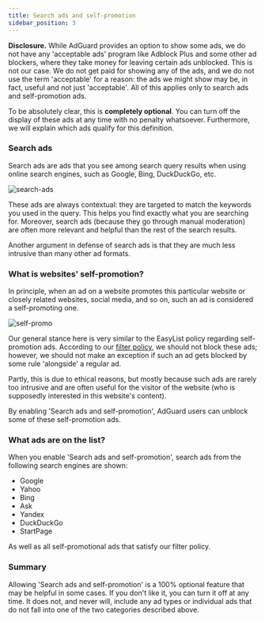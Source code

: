 ```yaml
---
title: Search ads and self-promotion
sidebar_position: 3
---
```


**Disclosure.** While AdGuard provides an option to show some ads, we do not have any 'acceptable ads' program like Adblock Plus and some other ad blockers, where they take money for leaving certain ads unblocked. This is not our case. We do not get paid for showing any of the ads, and we do not use the term 'acceptable' for a reason: the ads we might show may be, in fact, useful and not just 'acceptable'. All of this applies only to search ads and self-promotion ads.

To be absolutely clear, this is **completely optional**. You can turn off the display of these ads at any time with no penalty whatsoever. Furthermore, we will explain which ads qualify for this definition.

### Search ads

Search ads are ads that you see among search query results when using online search engines, such as Google, Bing, DuckDuckGo, etc.

![search-ads](https://user-images.githubusercontent.com/28726429/27697369-b3d2556e-5cfc-11e7-9203-3c95a7de7c28.png)

These ads are always contextual: they are targeted to match the keywords you used in the query. This helps you find exactly what you are searching for. Moreover, search ads (because they go through manual moderation) are often more relevant and helpful than the rest of the search results.

Another argument in defense of search ads is that they are much less intrusive than many other ad formats.

### What is websites' self-promotion?

In principle, when an ad on a website promotes this particular website or closely related websites, social media, and so on, such an ad is considered a self-promoting one.

![self-promo](https://user-images.githubusercontent.com/8577533/27700604-c9b6f330-5d06-11e7-8ac9-1a9120f720c8.png)

Our general stance here is very similar to the EasyList policy regarding self-promotion ads. According to our [filter policy](filter-policy.md), we should not block these ads; however, we should not make an exception if such an ad gets blocked by some rule 'alongside' a regular ad.

Partly, this is due to ethical reasons, but mostly because such ads are rarely too intrusive and are often useful for the visitor of the website (who is supposedly interested in this website's content).

By enabling 'Search ads and self-promotion', AdGuard users can unblock some of these self-promotion ads.

### What ads are on the list?

When you enable 'Search ads and self-promotion', search ads from the following search engines are shown:

* Google
* Yahoo
* Bing
* Ask
* Yandex
* DuckDuckGo
* StartPage

As well as all self-promotional ads that satisfy our filter policy.

### Summary

Allowing 'Search ads and self-promotion' is a 100% optional feature that may be helpful in some cases. If you don't like it, you can turn it off at any time. It does not, and never will, include any ad types or individual ads that do not fall into one of the two categories described above.